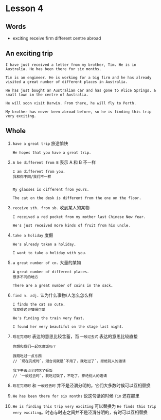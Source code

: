 # Lesson 4

## Words

- exciting receive firm different centre abroad

## An exciting trip

```
I have just received a letter from my brother, Tim. He is in Australia. He has been there for six months.

Tim is an engineer. He is working for a big firm and he has already visited a great number of different places in Australia.

He has just bought an Australian car and has gone to Alice Springs, a small town in the centre of Australia.

He will soon visit Darwin. From there, he will fly to Perth.

My brother has never been abroad before, so he is finding this trip very exciting.
```

## Whole

1. `have a great trip` 旅途愉快

   ```
   He hopes that you have a great trip.
   ```

2. `A be different from B` 表示 A 和 B 不一样

   ```
   I am different from you.
   我和你不同/我们不一样


   My glasses is different from yours.

   The cat on the desk is different from the one on the floor.
   ```

3. `receive sth. from sb.` 收到某人的某物

   ```
   I received a red pocket from my mother last Chinese New Year.

   He's just received more kinds of fruit from his uncle.
   ```

4. `take a holiday` 度假

   ```
   He's already taken a holiday.

   I want to take a holiday with you.
   ```

5. `a great number of cn.` 大量的某物

   ```
   A great number of different places.
   很多不同的地方

   There are a great number of coins in the sack.
   ```

6. `find n. adj.` 认为什么事物/人怎么怎么样

   ```
   I finds the cat so cute.
   我觉得这只猫很可爱

   He's finding the train very fast.

   I found her very beautiful on the stage last night.
   ```

7. `现在完成时` 表达的意思比较含蓄，而 `一般过去式` 表达的意思比较直接

   ```
   你想和我们一起吃晚饭吗？

   我刚吃过一点东西
   // `现在完成时`，潜台词就是`不用了，我吃过了`，拒绝别人的邀请

   我下午五点半时吃了顿饭
   // `一般过去时`，我吃过饭了，不吃了，拒绝别人的邀请
   ```

8. `现在完成时` 和 `一般过去时` 并不是泾渭分明的，它们大多数时候可以互相替换

9. `He has been there for six months` 说这句话的时候 `Tim` 还在那里

10. `He is finding this trip very exciting` 可以替换为 `He finds this trip very exciting`。时态与时态之间并不是泾渭分明的，有时可以互相替换
